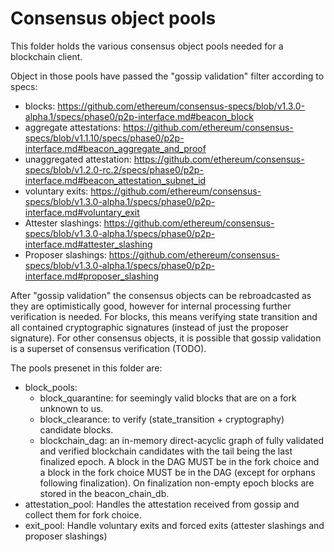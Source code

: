 # Consensus object pools

This folder holds the various consensus object pools needed for a blockchain client.

Object in those pools have passed the "gossip validation" filter according
to specs:
- blocks: https://github.com/ethereum/consensus-specs/blob/v1.3.0-alpha.1/specs/phase0/p2p-interface.md#beacon_block
- aggregate attestations: https://github.com/ethereum/consensus-specs/blob/v1.1.10/specs/phase0/p2p-interface.md#beacon_aggregate_and_proof
- unaggregated attestation: https://github.com/ethereum/consensus-specs/blob/v1.2.0-rc.2/specs/phase0/p2p-interface.md#beacon_attestation_subnet_id
- voluntary exits: https://github.com/ethereum/consensus-specs/blob/v1.3.0-alpha.1/specs/phase0/p2p-interface.md#voluntary_exit
- Attester slashings: https://github.com/ethereum/consensus-specs/blob/v1.3.0-alpha.1/specs/phase0/p2p-interface.md#attester_slashing
- Proposer slashings: https://github.com/ethereum/consensus-specs/blob/v1.3.0-alpha.1/specs/phase0/p2p-interface.md#proposer_slashing

After "gossip validation" the consensus objects can be rebroadcasted as they are optimistically good, however for internal processing further verification is needed.
For blocks, this means verifying state transition and all contained cryptographic signatures (instead of just the proposer signature).
For other consensus objects, it is possible that gossip validation is a superset of consensus verification (TODO).

The pools presenet in this folder are:
- block_pools:
  - block_quarantine: for seemingly valid blocks that are on a fork unknown to us.
  - block_clearance: to verify (state_transition + cryptography) candidate blocks.
  - blockchain_dag: an in-memory direct-acyclic graph of fully validated and verified blockchain candidates with the tail being the last finalized epoch. A block in the DAG MUST be in the fork choice and a block in the fork choice MUST be in the DAG (except for orphans following finalization). On finalization non-empty epoch blocks are stored in the beacon_chain_db.
- attestation_pool:
  Handles the attestation received from gossip and collect them for fork choice.
- exit_pool:
  Handle voluntary exits and forced exits (attester slashings and proposer slashings)

